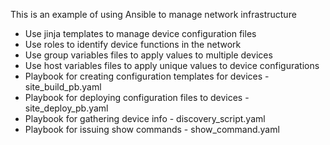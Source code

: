 This is an example of using Ansible to manage network infrastructure
- Use jinja templates to manage device configuration files
- Use roles to identify device functions in the network
- Use group variables files to apply values to multiple devices
- Use host variables files to apply unique values to device configurations
- Playbook for creating configuration templates for devices - site_build_pb.yaml
- Playbook for deploying configuration files to devices - site_deploy_pb.yaml
- Playbook for gathering device info - discovery_script.yaml
- Playbook for issuing show commands - show_command.yaml
